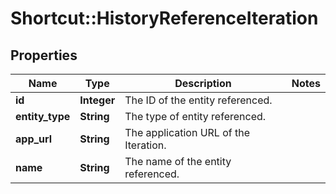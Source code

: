 # Shortcut::HistoryReferenceIteration

## Properties
Name | Type | Description | Notes
------------ | ------------- | ------------- | -------------
**id** | **Integer** | The ID of the entity referenced. | 
**entity_type** | **String** | The type of entity referenced. | 
**app_url** | **String** | The application URL of the Iteration. | 
**name** | **String** | The name of the entity referenced. | 

